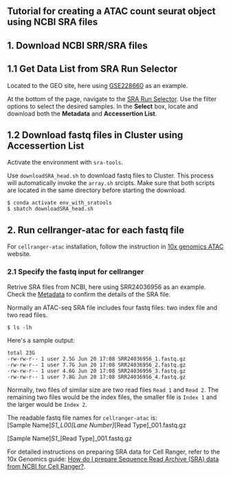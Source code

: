 ## Tutorial for creating a ATAC count seurat object using NCBI SRA files

  
## 1. Download NCBI SRR/SRA files

## 1.1 Get Data List from SRA Run Selector
Located to the GEO site, here using [GSE228660](https://www.ncbi.nlm.nih.gov/geo/query/acc.cgi?acc=GSE228660) as an example.  
  
At the bottom of the page, navigate to the [SRA Run Selector](https://www.ncbi.nlm.nih.gov/Traces/study/?acc=PRJNA950970&o=acc_s%3Aa). Use the filter options to select the desired samples. In the **Select** box, locate and download both the **Metadata** and **Accessertion List**.  
  
## 1.2 Download fastq files in Cluster using Accessertion List
Activate the environment with `sra-tools`.  

Use `downloadSRA_head.sh` to download fastq files to Cluster. This process will automatically invoke the `array.sh` srcipts. Make sure that both scripts are located in the same directory before starting the download.  

```
$ conda activate env_with_sratools
$ sbatch downloadSRA_head.sh
```

## 2. Run cellranger-atac for each fastq file

For `cellranger-atac` installation, follow the instruction in [10x genomics ATAC](https://support.10xgenomics.com/single-cell-atac/software/pipelines/latest/installation) website.  
  
### 2.1 Specify the fastq input for cellranger

Retrive SRA files from NCBI, here using SRR24036956 as an example. Check the [Metadata](https://trace.ncbi.nlm.nih.gov/Traces/index.html?view=run_browser&display=metadata) to confirm the details of the SRA file.  

Normally an ATAC-seq SRA file includes four fastq files: two index file and two read files.
```
$ ls -lh
```
Here's a sample output:
```
total 23G
-rw-rw-r-- 1 user 2.5G Jun 20 17:08 SRR24036956_1.fastq.gz
-rw-rw-r-- 1 user 7.7G Jun 20 17:08 SRR24036956_2.fastq.gz
-rw-rw-r-- 1 user 4.6G Jun 20 17:08 SRR24036956_3.fastq.gz
-rw-rw-r-- 1 user 7.8G Jun 20 17:08 SRR24036956_4.fastq.gz
```

Normally, two files of similar size are two read files `Read 1` and `Read 2`. The remaining two files would be the index files, the smaller file is  `Index 1` and the larger would be `Index 2`.

The readable fastq file names for `cellranger-atac` is:  
[Sample Name]_S1_L00[Lane Number]_[Read Type]_001.fastq.gz  

[Sample Name]_S1__[Read Type]_001.fastq.gz

For detailed instructions on preparing SRA data for Cell Ranger, refer to the 10x Genomics guide: [How do I prepare Sequence Read Archive (SRA) data from NCBI for Cell Ranger?](https://kb.10xgenomics.com/hc/en-us/articles/115003802691-How-do-I-prepare-Sequence-Read-Archive-SRA-data-from-NCBI-for-Cell-Ranger).  



